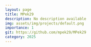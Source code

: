 ```yaml
---
layout: page
title: MPek29
description: No description available
img: assets/img/projects/default.png
importance: 1
git: https://github.com/mpek29/MPek29
category: 2025
---
```



